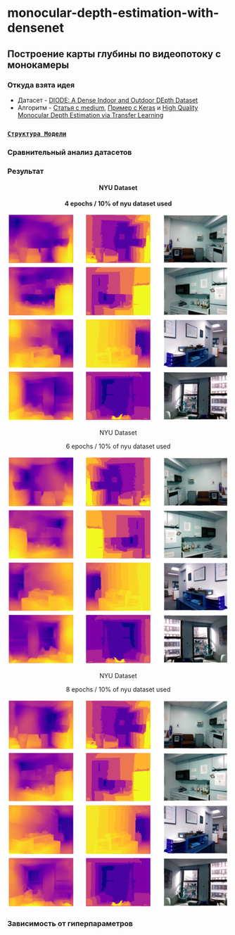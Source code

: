 # monocular-depth-estimation-with-densenet
## Построение карты глубины по видеопотоку с монокамеры
### Откуда взята идея
  - Датасет - [DIODE: A Dense Indoor and Outdoor DEpth Dataset](https://arxiv.org/pdf/1908.00463.pdf)
  - Алгоритм - [Статья с medium](https://medium.com/mlearning-ai/monocular-depth-estimation-using-u-net-6f149fc34077), [Пример с Keras](https://keras.io/examples/vision/depth_estimation/) и [High Quality Monocular Depth Estimation via Transfer Learning](https://arxiv.org/pdf/1812.11941.pdf)

### [`Структура Модели`](https://github.com/vetasavitskaya/monocular-depth-estimation-with-densenet/blob/main/results/images/model_view.png)
### Сравнительный анализ датасетов

### Результат
#### <p align="center">NYU Dataset</p>
**<p align="center">4 epochs / 10% of nyu dataset used</p>**

![*NYU Dataset Results*](https://github.com/vetasavitskaya/monocular-depth-estimation-with-densenet/blob/main/results/images/nyu_4_epochs/depth_map_test_01.png)
![*NYU Dataset Results*](https://github.com/vetasavitskaya/monocular-depth-estimation-with-densenet/blob/main/results/images/nyu_4_epochs/depth_map_test_02.png)
![*NYU Dataset Results*](https://github.com/vetasavitskaya/monocular-depth-estimation-with-densenet/blob/main/results/images/nyu_4_epochs/depth_map_test_03.png)
![*NYU Dataset Results*](https://github.com/vetasavitskaya/monocular-depth-estimation-with-densenet/blob/main/results/images/nyu_4_epochs/depth_map_test_04.png)

<p align="center">NYU Dataset</p>
<p align="center">6 epochs / 10% of nyu dataset used</p>

![*NYU Dataset Results*](https://github.com/vetasavitskaya/monocular-depth-estimation-with-densenet/blob/main/results/images/nyu_6_epochs/depth_map_test_01_1.png)
![*NYU Dataset Results*](https://github.com/vetasavitskaya/monocular-depth-estimation-with-densenet/blob/main/results/images/nyu_6_epochs/depth_map_test_02_1.png)
![*NYU Dataset Results*](https://github.com/vetasavitskaya/monocular-depth-estimation-with-densenet/blob/main/results/images/nyu_6_epochs/depth_map_test_03_1.png)
![*NYU Dataset Results*](https://github.com/vetasavitskaya/monocular-depth-estimation-with-densenet/blob/main/results/images/nyu_6_epochs/depth_map_test_04_1.png)

<p align="center">NYU Dataset</p>
<p align="center">8 epochs / 10% of nyu dataset used</p>

![*NYU Dataset Results*](https://github.com/vetasavitskaya/monocular-depth-estimation-with-densenet/blob/main/results/images/nyu_8_epochs/depth_map_test_01_2.png)
![*NYU Dataset Results*](https://github.com/vetasavitskaya/monocular-depth-estimation-with-densenet/blob/main/results/images/nyu_8_epochs/depth_map_test_02_2.png)
![*NYU Dataset Results*](https://github.com/vetasavitskaya/monocular-depth-estimation-with-densenet/blob/main/results/images/nyu_8_epochs/depth_map_test_03_2.png)
![*NYU Dataset Results*](https://github.com/vetasavitskaya/monocular-depth-estimation-with-densenet/blob/main/results/images/nyu_8_epochs/depth_map_test_04_2.png)
### Зависимость от гиперпараметров
